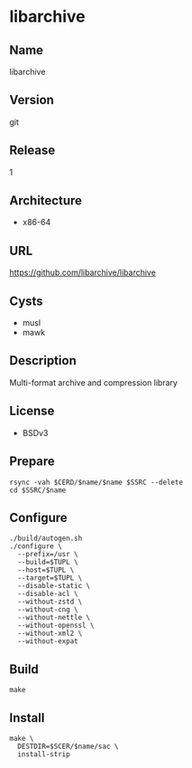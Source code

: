 # libarchive

## Name
libarchive

## Version
git

## Release
1

## Architecture
* x86-64

## URL
https://github.com/libarchive/libarchive

## Cysts
* musl
* mawk

## Description
Multi-format archive and compression library

## License
* BSDv3

## Prepare
```shell
rsync -vah $CERD/$name/$name $SSRC --delete
cd $SSRC/$name
```

## Configure
```shell
./build/autogen.sh
./configure \
  --prefix=/usr \
  --build=$TUPL \
  --host=$TUPL \
  --target=$TUPL \
  --disable-static \
  --disable-acl \
  --without-zstd \
  --without-cng \
  --without-nettle \
  --without-openssl \
  --without-xml2 \
  --without-expat
```

## Build
```shell
make
```

## Install
```shell
make \
  DESTDIR=$SCER/$name/sac \
  install-strip
```
